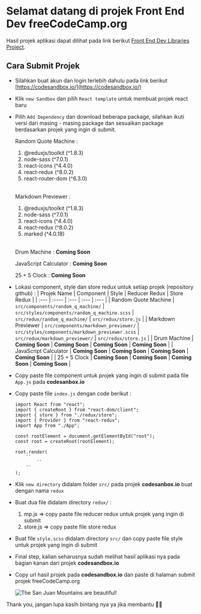 # Selamat datang di projek Front End Dev freeCodeCamp.org

Hasil projek aplikasi dapat dilihat pada link berikut [Front End Dev Libraries Project](https://fe-dev-libraries-projects.netlify.app/).

## Cara Submit Projek

- Silahkan buat akun dan login terlebih dahulu pada link berikut [https://codesandbox.io/](https://codesandbox.io/)
- Klik `new Sandbox` dan pilih `React template` untuk membuat projek react baru
- Pilih `Add Dependency` dan download beberapa package, silahkan ikuti versi dari masing - masing package dan sesuaikan package berdasarkan projek yang ingin di submit.

  Random Quote Machine :
  1. @reduxjs/toolkit (^1.8.3)
  2. node-sass (^7.0.1)
  3. react-icons (^4.4.0)
  4. react-redux (^8.0.2)
  5. react-router-dom (^6.3.0) <br /> <br />

  Markdown Previewer :
  1. @reduxjs/toolkit (^1.8.3)
  2. node-sass (^7.0.1)
  3. react-icons (^4.4.0)
  4. react-redux (^8.0.2)
  5. marked (^4.0.18) <br /> <br />

  Drum Machine : **Coming Soon**

  JavaScript Calculator : **Coming Soon**

  25 + 5 Clock : **Coming Soon**

- Lokasi component, style dan store redux untuk setiap projek (repository github) :
  | Projek Name | Component | Style | Reducer Redux | Store Redux |
  | :--- | :---- | :--- | :--- | :--- |
  | Random Quote Machine | `src/components/random_q_machine/` | `src/styles/components/random_q_machine.scss` | `src/redux/random_q_machine/` | `src/redux/store.js` |
  | Markdown Previewer | `src/components/markdown_previewer/` | `src/styles/components/markdown_previewer.scss` | `src/redux/markdown_previewer/` | `src/redux/store.js` |
  | Drum Machine | **Coming Soon** | **Coming Soon** | **Coming Soon** | **Coming Soon** |
  | JavaScript Calculator | **Coming Soon** | **Coming Soon** | **Coming Soon** | **Coming Soon** |
  | 25 + 5 Clock | **Coming Soon** | **Coming Soon** | **Coming Soon** | **Coming Soon** |

- Copy paste file component untuk projek yang ingin di submit pada file `App.js` pada **codesanbox.io**
- Copy paste file `index.js` dengan code berikut :

  <pre><code>import React from "react";
  import { createRoot } from "react-dom/client";
  import { store } from "./redux/store";
  import { Provider } from "react-redux";
  import App from "./App"; <br />
  const rootElement = document.getElementById("root");
  const root = createRoot(rootElement);

  root.render(
    &nbsp; `<Provider store={store}>`
      &nbsp; &nbsp; `<App />`
    &nbsp; `</Provider>`
  );
  </code></pre>

- Klik `new directory` didalam folder `src/` pada projek **codesanbox.io** buat dengan nama `redux`
- Buat dua file didalam directory `redux/` :
  1. mp.js => copy paste file reducer redux untuk projek yang ingin di submit
  2. store.js => copy paste file store redux

- Buat file `style.scss` didalam directory `src/` dan copy paste file style untuk projek yang ingin di submit
- Final step, kalian seharusnya sudah melihat hasil aplikasi nya pada bagian kanan dari projek **codesandbox.io**
- Copy url hasil projek pada **codesandbox.io** dan paste di halaman submit projek freeCodeCamp.org

  ![The San Juan Mountains are beautiful!](https://user-images.githubusercontent.com/60939569/185047006-41142f53-ff8f-4431-bd1a-7e8fe4a278ed.png)

Thank you, jangan lupa kasih bintang nya ya jika membantu 🐱‍🏍